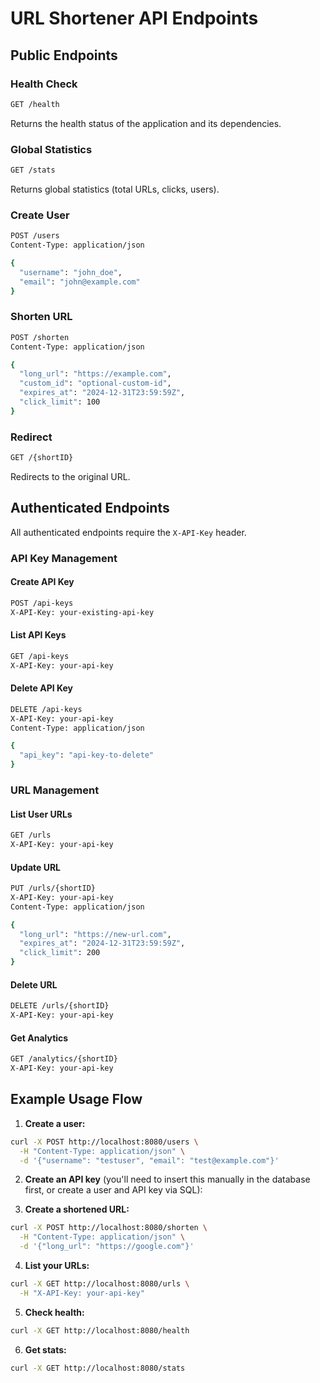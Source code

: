 # URL Shortener API Endpoints

## Public Endpoints

### Health Check
```bash
GET /health
```
Returns the health status of the application and its dependencies.

### Global Statistics
```bash
GET /stats
```
Returns global statistics (total URLs, clicks, users).

### Create User
```bash
POST /users
Content-Type: application/json

{
  "username": "john_doe",
  "email": "john@example.com"
}
```

### Shorten URL
```bash
POST /shorten
Content-Type: application/json

{
  "long_url": "https://example.com",
  "custom_id": "optional-custom-id",
  "expires_at": "2024-12-31T23:59:59Z",
  "click_limit": 100
}
```

### Redirect
```bash
GET /{shortID}
```
Redirects to the original URL.

## Authenticated Endpoints
All authenticated endpoints require the `X-API-Key` header.

### API Key Management

#### Create API Key
```bash
POST /api-keys
X-API-Key: your-existing-api-key
```

#### List API Keys
```bash
GET /api-keys
X-API-Key: your-api-key
```

#### Delete API Key
```bash
DELETE /api-keys
X-API-Key: your-api-key
Content-Type: application/json

{
  "api_key": "api-key-to-delete"
}
```

### URL Management

#### List User URLs
```bash
GET /urls
X-API-Key: your-api-key
```

#### Update URL
```bash
PUT /urls/{shortID}
X-API-Key: your-api-key
Content-Type: application/json

{
  "long_url": "https://new-url.com",
  "expires_at": "2024-12-31T23:59:59Z",
  "click_limit": 200
}
```

#### Delete URL
```bash
DELETE /urls/{shortID}
X-API-Key: your-api-key
```

#### Get Analytics
```bash
GET /analytics/{shortID}
X-API-Key: your-api-key
```

## Example Usage Flow

1. **Create a user:**
```bash
curl -X POST http://localhost:8080/users \
  -H "Content-Type: application/json" \
  -d '{"username": "testuser", "email": "test@example.com"}'
```

2. **Create an API key** (you'll need to insert this manually in the database first, or create a user and API key via SQL):

3. **Create a shortened URL:**
```bash
curl -X POST http://localhost:8080/shorten \
  -H "Content-Type: application/json" \
  -d '{"long_url": "https://google.com"}'
```

4. **List your URLs:**
```bash
curl -X GET http://localhost:8080/urls \
  -H "X-API-Key: your-api-key"
```

5. **Check health:**
```bash
curl -X GET http://localhost:8080/health
```

6. **Get stats:**
```bash
curl -X GET http://localhost:8080/stats
```
